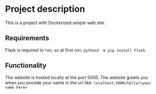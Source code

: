 # Project description

This is a project with Dockerized simple web site.

## Requirements

Flask is required to run, so at first run: `python3 -m pip install Flask`

## Functionality 

The website is hosted locally at the port 5000.
The website greets you when you provide your name in the url like:
`localhost:5000/hello/<your name here>`